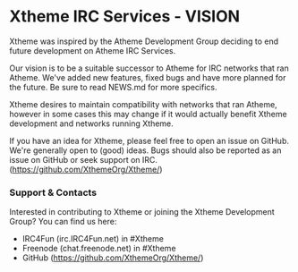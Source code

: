 # Xtheme IRC Services - VISION

Xtheme was inspired by the Atheme Development Group deciding to end 
future development on Atheme IRC Services.  

Our vision is to be a suitable successor to Atheme for IRC networks 
that ran Atheme.  We've added new features, fixed bugs and have more 
planned for the future.  Be sure to read NEWS.md for more specifics.  

Xtheme desires to maintain compatibility with networks that ran 
Atheme, however in some cases this may change if it would actually 
benefit Xtheme development and networks running Xtheme.

If you have an idea for Xtheme, please feel free to open an issue 
on GitHub.  We're generally open to (good) ideas.  Bugs should also 
be reported as an issue on GitHub or seek support on IRC.
(https://github.com/XthemeOrg/Xtheme/)

### Support & Contacts
Interested in contributing to Xtheme or joining the Xtheme 
Development Group?  You can find us here: 
* IRC4Fun (irc.IRC4Fun.net) in #Xtheme
* Freenode (chat.freenode.net) in #Xtheme
* GitHub (https://github.com/XthemeOrg/Xtheme/)